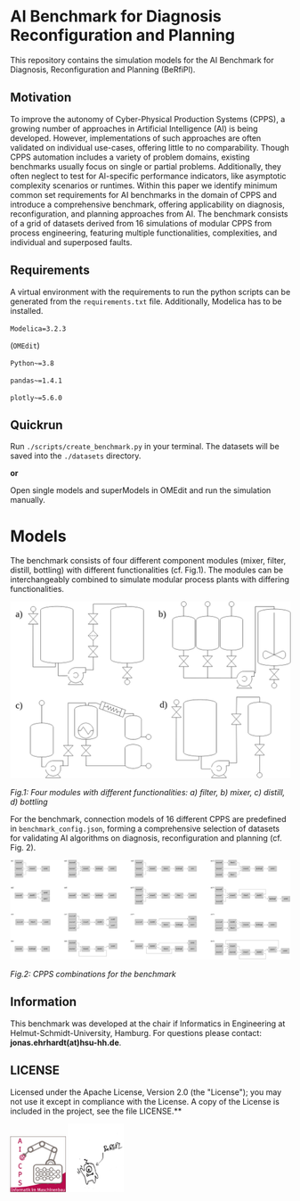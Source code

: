 # AI Benchmark for Diagnosis Reconfiguration and Planning

This repository contains the simulation models for the AI Benchmark for Diagnosis, Reconfiguration and Planning (BeRfiPl). 

## Motivation 

To improve the autonomy of Cyber-Physical Production Systems (CPPS), a growing number of approaches in Artificial Intelligence (AI) is being developed.
However, implementations of such approaches are often validated on individual use-cases, offering little to no comparability. 
Though CPPS automation includes a variety of problem domains, existing benchmarks usually focus on single or partial problems. 
Additionally, they often neglect to test for AI-specific performance indicators, like asymptotic complexity scenarios or runtimes. 
Within this paper we identify minimum common set requirements for AI benchmarks in the domain of CPPS and introduce a comprehensive benchmark, offering applicability on diagnosis, reconfiguration, and planning approaches from AI. 
The benchmark consists of a grid of datasets derived from 16 simulations of modular CPPS from process engineering, featuring multiple functionalities, complexities, and individual and superposed faults.


## Requirements
A virtual environment with the requirements to run the python scripts can be generated from the `requirements.txt` file. 
Additionally, Modelica has to be installed.

`Modelica=3.2.3`

(`OMEdit`)

`Python~=3.8`

`pandas~=1.4.1`

`plotly~=5.6.0`


## Quickrun 

Run `./scripts/create_benchmark.py` in your terminal.
The datasets will be saved into the `./datasets` directory.

**or** 

Open single models and superModels in OMEdit and run the simulation manually.


# Models

The benchmark consists of four different component modules (mixer, filter, distill, bottling) with different functionalities (cf. Fig.1).
The modules can be interchangeably combined to simulate modular process plants with differing functionalities.

![modules](./images/berfiple_modules.drawio(1).png)

*Fig.1: Four modules with different functionalities: a) filter, b) mixer, c) distill, d) bottling*

For the benchmark, connection models of 16 different CPPS are predefined in `benchmark_config.json`, forming a comprehensive selection of datasets for validating AI algorithms on diagnosis, reconfiguration and planning (cf. Fig. 2).

![cpps](./images/cppsSetups.drawio.png)

*Fig.2: CPPS combinations for the benchmark*


## Information

This benchmark was developed at the chair if Informatics in Engineering at Helmut-Schmidt-University, Hamburg. 
For questions please contact: **jonas.ehrhardt(at)hsu-hh.de**.


## LICENSE
Licensed under the Apache License, Version 2.0 (the "License"); you may not use it except in compliance with the License. A copy of the License is included in the project, see the file LICENSE.**


<img src="./images/IMB.png" alt="logo" width="100"/>
<img src="./images/BeRfiPl.jpeg" alt="hello" width="100"/>